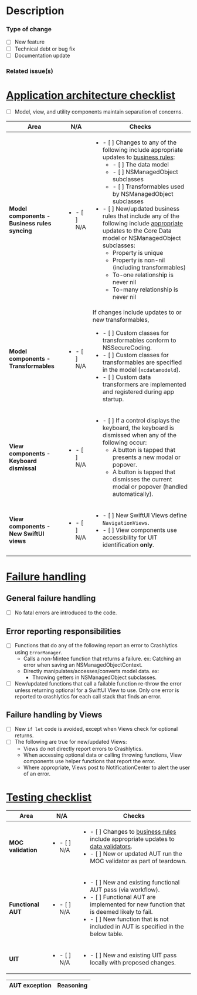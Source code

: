 # Description

### Type of change
- [ ] New feature
- [ ] Technical debt or bug fix
- [ ] Documentation update

### Related issue(s)

# [Application architecture checklist](https://github.com/vyoung831/Mintee/blob/master/doc/Development/application-architecture.md)
- [ ] Model, view, and utility components maintain separation of concerns.

| Area | N/A | Checks |
|-|-|-|
|__Model components - Business rules syncing__|<ul><li/>- [ ] N/A</ul>|<ul><li/>- [ ] Changes to any of the following include appropriate updates to [business rules](https://github.com/vyoung831/Mintee/blob/master/doc/business-rules.md):<ul><li/>- [ ] The data model<li/>- [ ] NSManagedObject subclasses<li/>- [ ] Transformables used by NSManagedObject subclasses</ul><li>- [ ] New/updated business rules that include any of the following include [appropriate](https://github.com/vyoung831/Mintee/blob/master/doc/Development/application-architecture.md#syncing-model-and-objects-with-business-rules) updates to the Core Data model or NSManagedObject subclasses:<ul><li/>Property is unique<li/>Property is non-nil (including transformables)<li/>To-one relationship is never nil<li/>To-many relationship is never nil</ul></ul>|
|__Model components - Transformables__|<ul><li/>- [ ] N/A</ul>|If changes include updates to or new transformables,<ul><li/>- [ ] Custom classes for transformables conform to NSSecureCoding.<li/>- [ ] Custom classes for transformables are specified in the model (`xcdatamodeld`).<li/>- [ ] Custom data transformers are implemented and registered during app startup.</ul>|
|__View components - Keyboard dismissal__|<ul><li/>- [ ] N/A</ul>|<ul><li/>- [ ] If a control displays the keyboard, the keyboard is dismissed when any of the following occur:<ul><li/> A button is tapped that presents a new modal or popover.<li/> A button is tapped that dismisses the current modal or popover (handled automatically).</ul></ul>|
|__View components - New SwiftUI views__|<ul><li/>- [ ] N/A</ul>|<ul><li/>- [ ] New SwiftUI Views define `NavigationViews`.<li/>- [ ] View components use accessibility for UIT identification __only__.</ul>|

# [Failure handling](https://github.com/vyoung831/Mintee/blob/master/doc/Development/failure-handling-and-error-reporting.md)

## General failure handling
- [ ] No fatal errors are introduced to the code.

## Error reporting responsibilities
- [ ] Functions that do any of the following report an error to Crashlytics using `ErrorManager`.
    - Calls a non-Mintee function that returns a failure. ex: Catching an error when saving an NSManagedObjectContext.
    - Directly manipulates/accesses/converts model data. ex:
        - Throwing getters in NSManagedObject subclasses.
- [ ] New/updated functions that call a failable function re-throw the error unless returning optional for a SwiftUI View to use. Only one error is reported to crashlytics for each call stack that finds an error.

## Failure handling by Views
- [ ] New `if let` code is avoided, except when Views check for optional returns.
- [ ] The following are true for new/updated Views:
    - Views do not directly report errors to Crashlytics.
    - When accessing optional data or calling throwing functions, View components use helper functions that report the error.  
    - Where appropriate, Views post to NotificationCenter to alert the user of an error.  

# [Testing checklist](https://github.com/vyoung831/Mintee/blob/master/doc/Development/test-approach.md)
| Area | N/A | Checks |
|-|-|-|
|__MOC validation__|<ul><li/>- [ ] N/A</ul>|<ul><li/>- [ ] Changes to [business rules](https://github.com/vyoung831/Mintee/blob/master/doc/business-rules.md) include appropriate updates to [data validators](https://github.com/vyoung831/Mintee/blob/master/doc/Development/test-approach.md#data-validators).<li/>- [ ] New or updated AUT run the MOC validator as part of teardown.</ul>|
|__Functional AUT__|<ul><li/>- [ ] N/A</ul>|<ul><li/>- [ ] New and existing functional AUT pass (via workflow).<li/>- [ ] Functional AUT are implemented for new function that is deemed likely to fail.<li/>- [ ] New function that is not included in AUT is specified in the below table.  </ul>|
|__UIT__|<ul><li/>- [ ] N/A</ul>|<ul><li/>- [ ] New and existing UIT pass locally with proposed changes.</ul>|

| AUT exception | Reasoning |
|-|-|